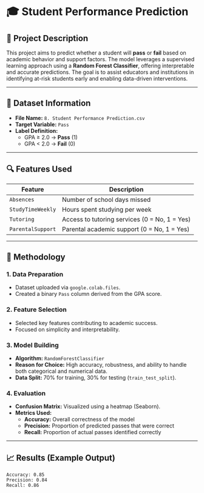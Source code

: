 # 🎓 Student Performance Prediction

## 📖 Project Description

This project aims to predict whether a student will **pass** or **fail** based on academic behavior and support factors. The model leverages a supervised learning approach using a **Random Forest Classifier**, offering interpretable and accurate predictions. The goal is to assist educators and institutions in identifying at-risk students early and enabling data-driven interventions.

---

## 📁 Dataset Information

- **File Name:** `8. Student Performance Prediction.csv`
- **Target Variable:** `Pass`
- **Label Definition:**
  - GPA ≥ 2.0 → **Pass** (1)
  - GPA < 2.0 → **Fail** (0)

---

## 🔍 Features Used

| Feature             | Description                                      |
|---------------------|--------------------------------------------------|
| `Absences`          | Number of school days missed                    |
| `StudyTimeWeekly`   | Hours spent studying per week                   |
| `Tutoring`          | Access to tutoring services (0 = No, 1 = Yes)   |
| `ParentalSupport`   | Parental academic support (0 = No, 1 = Yes)     |

---

## 🧠 Methodology

### 1. Data Preparation
- Dataset uploaded via `google.colab.files`.
- Created a binary `Pass` column derived from the GPA score.

### 2. Feature Selection
- Selected key features contributing to academic success.
- Focused on simplicity and interpretability.

### 3. Model Building
- **Algorithm:** `RandomForestClassifier`
- **Reason for Choice:** High accuracy, robustness, and ability to handle both categorical and numerical data.
- **Data Split:** 70% for training, 30% for testing (`train_test_split`).

### 4. Evaluation
- **Confusion Matrix:** Visualized using a heatmap (Seaborn).
- **Metrics Used:**
  - **Accuracy:** Overall correctness of the model
  - **Precision:** Proportion of predicted passes that were correct
  - **Recall:** Proportion of actual passes identified correctly

---

## 📈 Results (Example Output)

```plaintext
Accuracy: 0.85
Precision: 0.84
Recall: 0.86

